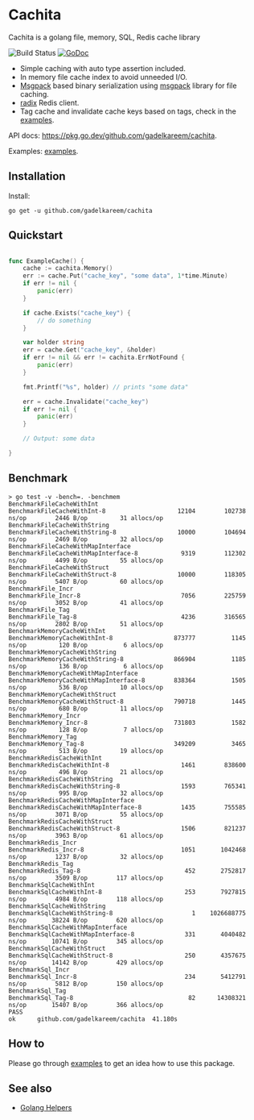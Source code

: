 # Cachita
Cachita is a golang file, memory, SQL, Redis cache library 

![[Build Status](https://github.com/gadelkareem/cachita/actions/workflows/go.yml/badge.svg)](https://github.com/gadelkareem/cachita/actions)
[![GoDoc](https://img.shields.io/badge/godoc-reference-5272B4)](https://pkg.go.dev/github.com/gadelkareem/cachita)

- Simple caching with auto type assertion included.
- In memory file cache index to avoid unneeded I/O.
- [Msgpack](https://msgpack.org/index.html) based binary serialization using [msgpack](https://github.com/vmihailenco/msgpack) library for file caching.
- [radix](https://github.com/mediocregopher/radix) Redis client.
- Tag cache and invalidate cache keys based on tags, check in the [examples](./example_test.go).


API docs: https://pkg.go.dev/github.com/gadelkareem/cachita.

Examples: [examples](./example_test.go).

## Installation

Install:

```shell
go get -u github.com/gadelkareem/cachita
```

## Quickstart

```go

func ExampleCache() {
	cache := cachita.Memory()
	err := cache.Put("cache_key", "some data", 1*time.Minute)
	if err != nil {
		panic(err)
	}

	if cache.Exists("cache_key") {
		// do something
	}

	var holder string
	err = cache.Get("cache_key", &holder)
	if err != nil && err != cachita.ErrNotFound {
		panic(err)
	}

	fmt.Printf("%s", holder) // prints "some data"

	err = cache.Invalidate("cache_key")
	if err != nil {
		panic(err)
	}

	// Output: some data

}

```

## Benchmark

```
> go test -v -bench=. -benchmem
BenchmarkFileCacheWithInt
BenchmarkFileCacheWithInt-8              	   12104	    102738 ns/op	    2446 B/op	      31 allocs/op
BenchmarkFileCacheWithString
BenchmarkFileCacheWithString-8           	   10000	    104694 ns/op	    2469 B/op	      32 allocs/op
BenchmarkFileCacheWithMapInterface
BenchmarkFileCacheWithMapInterface-8     	    9319	    112302 ns/op	    4499 B/op	      55 allocs/op
BenchmarkFileCacheWithStruct
BenchmarkFileCacheWithStruct-8           	   10000	    118305 ns/op	    5407 B/op	      60 allocs/op
BenchmarkFile_Incr
BenchmarkFile_Incr-8                     	    7056	    225759 ns/op	    3052 B/op	      41 allocs/op
BenchmarkFile_Tag
BenchmarkFile_Tag-8                      	    4236	    316565 ns/op	    2802 B/op	      51 allocs/op
BenchmarkMemoryCacheWithInt
BenchmarkMemoryCacheWithInt-8            	  873777	      1145 ns/op	     120 B/op	       6 allocs/op
BenchmarkMemoryCacheWithString
BenchmarkMemoryCacheWithString-8         	  866904	      1185 ns/op	     136 B/op	       6 allocs/op
BenchmarkMemoryCacheWithMapInterface
BenchmarkMemoryCacheWithMapInterface-8   	  838364	      1505 ns/op	     536 B/op	      10 allocs/op
BenchmarkMemoryCacheWithStruct
BenchmarkMemoryCacheWithStruct-8         	  790718	      1445 ns/op	     680 B/op	      11 allocs/op
BenchmarkMemory_Incr
BenchmarkMemory_Incr-8                   	  731803	      1582 ns/op	     128 B/op	       7 allocs/op
BenchmarkMemory_Tag
BenchmarkMemory_Tag-8                    	  349209	      3465 ns/op	     513 B/op	      19 allocs/op
BenchmarkRedisCacheWithInt
BenchmarkRedisCacheWithInt-8             	    1461	    838600 ns/op	     496 B/op	      21 allocs/op
BenchmarkRedisCacheWithString
BenchmarkRedisCacheWithString-8          	    1593	    765341 ns/op	     995 B/op	      32 allocs/op
BenchmarkRedisCacheWithMapInterface
BenchmarkRedisCacheWithMapInterface-8    	    1435	    755585 ns/op	    3071 B/op	      55 allocs/op
BenchmarkRedisCacheWithStruct
BenchmarkRedisCacheWithStruct-8          	    1506	    821237 ns/op	    3963 B/op	      61 allocs/op
BenchmarkRedis_Incr
BenchmarkRedis_Incr-8                    	    1051	   1042468 ns/op	    1237 B/op	      32 allocs/op
BenchmarkRedis_Tag
BenchmarkRedis_Tag-8                     	     452	   2752817 ns/op	    3509 B/op	     117 allocs/op
BenchmarkSqlCacheWithInt
BenchmarkSqlCacheWithInt-8               	     253	   7927815 ns/op	    4984 B/op	     118 allocs/op
BenchmarkSqlCacheWithString
BenchmarkSqlCacheWithString-8            	       1	1026688775 ns/op	   38224 B/op	     620 allocs/op
BenchmarkSqlCacheWithMapInterface
BenchmarkSqlCacheWithMapInterface-8      	     331	   4040482 ns/op	   10741 B/op	     345 allocs/op
BenchmarkSqlCacheWithStruct
BenchmarkSqlCacheWithStruct-8            	     250	   4357675 ns/op	   14142 B/op	     429 allocs/op
BenchmarkSql_Incr
BenchmarkSql_Incr-8                      	     234	   5412791 ns/op	    5812 B/op	     150 allocs/op
BenchmarkSql_Tag
BenchmarkSql_Tag-8                       	      82	  14308321 ns/op	   15407 B/op	     366 allocs/op
PASS
ok  	github.com/gadelkareem/cachita	41.180s
```

## How to

Please go through [examples](./example_test.go) to get an idea how to use this package.

## See also

- [Golang Helpers](https://github.com/gadelkareem/go-helpers)

